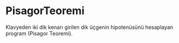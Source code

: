 # PisagorTeoremi
Klavyeden iki dik kenarı girilen dik üçgenin hipotenüsünü hesaplayan program (Pisagor Teoremi).
